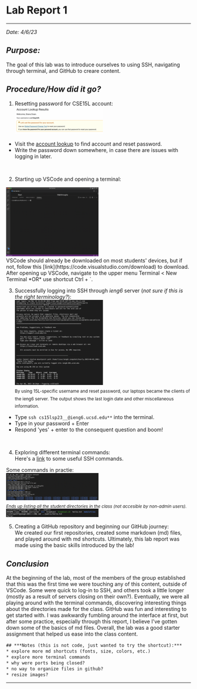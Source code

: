 # **Lab Report 1**
---
*Date: 4/6/23*

## ***Purpose:***
The goal of this lab was to introduce ourselves to using SSH, navigating through terminal, and GitHub to creare content. 


## ***Procedure/How did it go?*** 
1. Resetting password for CSE15L account: <br>
<img src="pwResetSS.png" alt="Reset Tool" width="50%" height="50%"> <br>
* Visit the [account lookup](https://sdacs.ucsd.edu/~icc/index.php) to find account and reset password.
* Write the password down somewhere, in case there are issues with logging in later.
<br>

2. Starting up VSCode and opening a terminal: <br>
<img src="vscodeSS.png" alt="VSCode" width="50%" height="50%"> 
<br>
VSCode should already be downloaded on most students' devices, but if not, follow this [link](https://code.visualstudio.com/download) to download. 
<br>
After opening up VSCode, navigate to the upper menu Terminal < New Terminal *OR* use shortcut Ctrl + `. 
<br>

3. Successfully logging into SSH through *ieng6* server (*not sure if this is the right terminology?*): <br>
<img src="sshLogin.png" alt="SSH Login" width="50%" height="50%"> <br>
<sub>By using 15L-specific username and reset password, our laptops became the clients of the ieng6 server. The output shows the last login date and other miscellaneous information. <br>
* Type `ssh cs15lsp23__@ieng6.ucsd.edu**` into the terminal.
* Type in your password + Enter
* Respond 'yes' + enter to the consequent question and boom!
</sub>
<br>

4. Exploring different terminal commands: <br>
Here's a [link](https://www.hostinger.com/tutorials/ssh/basic-ssh-commands) to some useful SSH commands. <br>

Some commands in practie: <br>
<img src="sshCom1.png" alt="SSH Com1" width="50%" height="50%"> <br>
<sub>*Ends up listing all the student directories in the class (not accesible by non-admin users).*</sub> <br>
<img src="sshCom2.png" alt="SSh Com2" width="50%" height="50%">
<br>

5. Creating a GitHub repository and beginning our GitHub journey: <br>
We created our first repositories, created some markdown (md) files, and played around with md shortcuts. Ultimately, this lab report was made using the basic skills introduced by the lab!


## ***Conclusion***
At the beginning of the lab, most of the members of the group established that this was the first time we were touching any of this content, outside of VSCode. Some were quick to log-in to SSH, and others took a little longer (mostly as a result of servers closing on their own?). Eventually, we were all playing around with the terminal commands, discovering interesting things about the directories made for the class. GitHub was fun and interesting to get started with. I was awkwardly fumbling around the interface at first, but after some practice, especially through this report, I believe I've gotten down some of the basics of md files. Overall, the lab was a good starter assignment that helped us ease into the class content.

```
## ***Notes (this is not code, just wanted to try the shortcut):***
* explore more md shortcuts (fonts, size, colors, etc.)
* explore more terminal commands
* why were ports being closed?
* no way to organize files in github?
* resize images?
```
---
